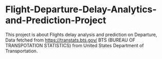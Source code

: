 # Flight-Departure-Delay-Analytics-and-Prediction-Project
This project is about Flights delay analysis and prediction on Departure, Data fetched from https://transtats.bts.gov/
BTS (BUREAU OF TRANSPOTATION STATISTICS) from United States Department of Transportation.
